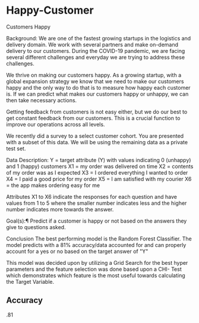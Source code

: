 # Happy-Customer
Customers Happy

Background:
We are one of the fastest growing startups in the logistics and delivery domain. We work with several partners and make on-demand delivery to our customers. During the COVID-19 pandemic, we are facing several different challenges and everyday we are trying to address these challenges.

We thrive on making our customers happy. As a growing startup, with a global expansion strategy we know that we need to make our customers happy and the only way to do that is to measure how happy each customer is. If we can predict what makes our customers happy or unhappy, we can then take necessary actions.

Getting feedback from customers is not easy either, but we do our best to get constant feedback from our customers. This is a crucial function to improve our operations across all levels.

We recently did a survey to a select customer cohort. You are presented with a subset of this data. We will be using the remaining data as a private test set.

Data Description:
Y = target attribute (Y) with values indicating 0 (unhappy) and 1 (happy) customers X1 = my order was delivered on time X2 = contents of my order was as I expected X3 = I ordered everything I wanted to order X4 = I paid a good price for my order X5 = I am satisfied with my courier X6 = the app makes ordering easy for me

Attributes X1 to X6 indicate the responses for each question and have values from 1 to 5 where the smaller number indicates less and the higher number indicates more towards the answer.

Goal(s):¶
Predict if a customer is happy or not based on the answers they give to questions asked.

Conclusion
The best performing model is the Random Forest Classifier. The model predicts with a 81% accuracy/data accounted for and can properly account for a yes or no based on the target answer of "Y"

This model was decided upon by utilizing a Grid Search for the best hyper parameters and the feature selection was done based upon a CHI- Test which demonstrates which feature is the most useful towards calculating the Target Variable.

## Accuracy
.81